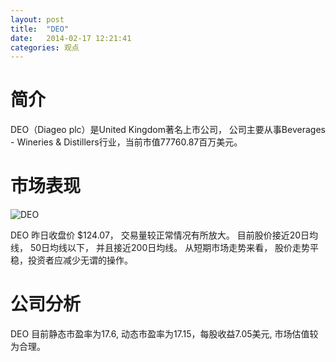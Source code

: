 ```yaml
---
layout: post
title:  "DEO"
date:   2014-02-17 12:21:41
categories: 观点
---
```


# 简介
DEO（Diageo plc）是United Kingdom著名上市公司，
公司主要从事Beverages - Wineries & Distillers行业，当前市值77760.87百万美元。

# 市场表现

![DEO](http://finviz.com/chart.ashx?t=DEO&ty=c&ta=1&p=d&s=l)

DEO 昨日收盘价 $124.07，
交易量较正常情况有所放大。
目前股价接近20日均线，
50日均线以下，
并且接近200日均线。
从短期市场走势来看，
股价走势平稳，投资者应减少无谓的操作。

# 公司分析
DEO 目前静态市盈率为17.6, 动态市盈率为17.15，每股收益7.05美元,
市场估值较为合理。
